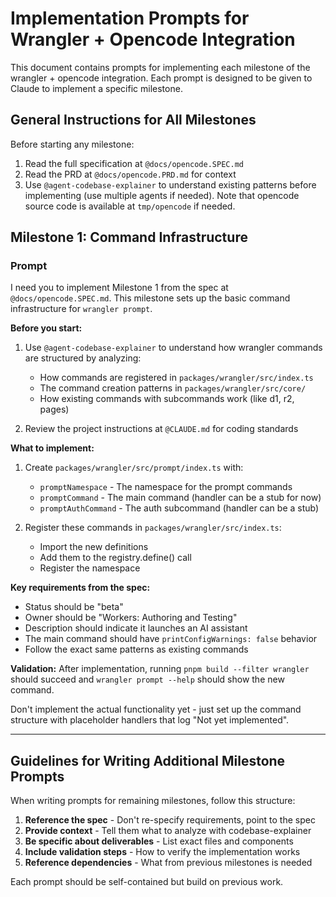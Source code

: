 # Implementation Prompts for Wrangler + Opencode Integration

This document contains prompts for implementing each milestone of the wrangler + opencode integration. Each prompt is designed to be given to Claude to implement a specific milestone.

## General Instructions for All Milestones

Before starting any milestone:

1. Read the full specification at `@docs/opencode.SPEC.md`
2. Read the PRD at `@docs/opencode.PRD.md` for context
3. Use `@agent-codebase-explainer` to understand existing patterns before implementing (use multiple agents if needed). Note that opencode source code is available at `tmp/opencode` if needed.

## Milestone 1: Command Infrastructure

### Prompt

I need you to implement Milestone 1 from the spec at `@docs/opencode.SPEC.md`. This milestone sets up the basic command infrastructure for `wrangler prompt`.

**Before you start:**

1. Use `@agent-codebase-explainer` to understand how wrangler commands are structured by analyzing:

   - How commands are registered in `packages/wrangler/src/index.ts`
   - The command creation patterns in `packages/wrangler/src/core/`
   - How existing commands with subcommands work (like d1, r2, pages)

2. Review the project instructions at `@CLAUDE.md` for coding standards

**What to implement:**

1. Create `packages/wrangler/src/prompt/index.ts` with:

   - `promptNamespace` - The namespace for the prompt commands
   - `promptCommand` - The main command (handler can be a stub for now)
   - `promptAuthCommand` - The auth subcommand (handler can be a stub)

2. Register these commands in `packages/wrangler/src/index.ts`:
   - Import the new definitions
   - Add them to the registry.define() call
   - Register the namespace

**Key requirements from the spec:**

- Status should be "beta"
- Owner should be "Workers: Authoring and Testing"
- Description should indicate it launches an AI assistant
- The main command should have `printConfigWarnings: false` behavior
- Follow the exact same patterns as existing commands

**Validation:**
After implementation, running `pnpm build --filter wrangler` should succeed and `wrangler prompt --help` should show the new command.

Don't implement the actual functionality yet - just set up the command structure with placeholder handlers that log "Not yet implemented".

---

## Guidelines for Writing Additional Milestone Prompts

When writing prompts for remaining milestones, follow this structure:

1. **Reference the spec** - Don't re-specify requirements, point to the spec
2. **Provide context** - Tell them what to analyze with codebase-explainer
3. **Be specific about deliverables** - List exact files and components
4. **Include validation steps** - How to verify the implementation works
5. **Reference dependencies** - What from previous milestones is needed

Each prompt should be self-contained but build on previous work.
